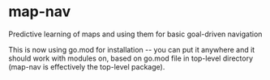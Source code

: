 # map-nav

Predictive learning of maps and using them for basic goal-driven navigation

This is now using go.mod for installation -- you can put it anywhere and it should work with modules on, based on go.mod file in top-level directory (map-nav is effectively the top-level package).

